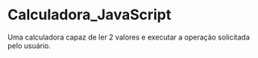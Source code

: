 # Calculadora_JavaScript
Uma calculadora capaz de ler 2 valores e executar a operação solicitada pelo usuário.
